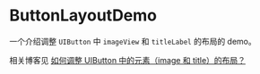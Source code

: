 # ButtonLayoutDemo
一个介绍调整 `UIButton` 中 `imageView` 和 `titleLabel` 的布局的 demo。

相关博客见 [如何调整 UIButton 中的元素（image 和 title）的布局？](http://www.jianshu.com/p/4676d84458f7)
